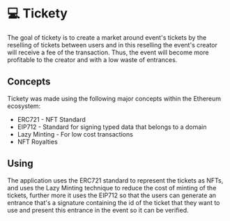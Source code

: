 # 💻 Tickety

The goal of tickety is to create a market around 
event's tickets by the reselling of tickets between
users and in this reselling the event's creator will
receive a fee of the transaction. Thus, the event
will become more profitable to the creator and with a
low waste of entrances.

## Concepts

Tickety was made using the following major concepts within
the Ethereum ecosystem:
* ERC721 - NFT Standard
* EIP712 - Standard for signing typed data that belongs to a domain
* Lazy Minting - For low cost transactions
* NFT Royalties

## Using

The application uses the ERC721 standard to represent the tickets as
NFTs, and uses the Lazy Minting technique to reduce the cost of minting
of the tickets, further more it uses the EIP712 so that the users can generate an
entrance that's a signature containing the id of the ticket that they want
to use and present this entrance in the event so it can be verified.